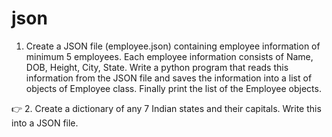 # json
 1. Create a JSON file (employee.json) containing employee information of minimum 5 employees. Each employee information consists of Name, DOB, Height, City, State. Write a python program that reads this information from the JSON file and saves the information into a list of objects of Employee class. Finally print the list of the Employee objects.

👉 2. Create a dictionary of any 7 Indian states and their capitals. Write this into a JSON file.
